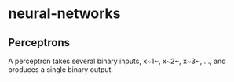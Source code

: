 # neural-networks

## Perceptrons

A perceptron takes several binary inputs, x~1~, x~2~, x~3~, ..., and produces a single binary output.